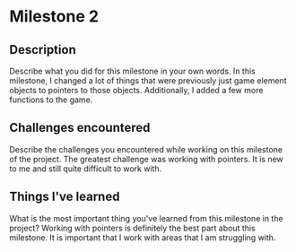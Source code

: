 # Milestone 2

## Description
Describe what you did for this milestone in your own words.
In this milestone, I changed a lot of things that were previously just game element objects to pointers to those objects. Additionally, I added a few more functions to the game.

## Challenges encountered
Describe the challenges you encountered while working on this milestone of the project.
The greatest challenge was working with pointers. It is new to me and still quite difficult to work with.

## Things I've learned
What is the most important thing you've learned from this milestone in the project?
Working with pointers is definitely the best part about this milestone. It is important that I work with areas that I am struggling with.
